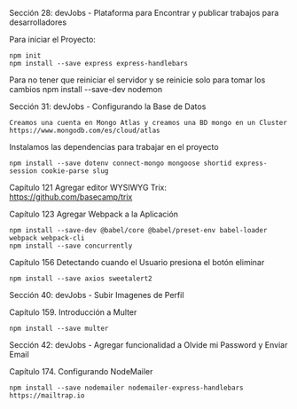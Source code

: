 Sección 28: devJobs - Plataforma para Encontrar y publicar trabajos para desarrolladores

Para iniciar el Proyecto:

    npm init
    npm install --save express express-handlebars
    
Para no tener que reiniciar el servidor y se reinicie solo para tomar los cambios
    npm install --save-dev nodemon

Sección 31: devJobs - Configurando la Base de Datos

    Creamos una cuenta en Mongo Atlas y creamos una BD mongo en un Cluster
    https://www.mongodb.com/es/cloud/atlas

Instalamos las dependencias para trabajar en el proyecto

    npm install --save dotenv connect-mongo mongoose shortid express-session cookie-parse slug

Capítulo 121 Agregar editor WYSIWYG
    Trix:
    https://github.com/basecamp/trix

Capítulo 123 Agregar Webpack a la Aplicación

    npm install --save-dev @babel/core @babel/preset-env babel-loader webpack webpack-cli
    npm install --save concurrently

Capítulo 156 Detectando cuando el Usuario presiona el botón eliminar

    npm install --save axios sweetalert2


Sección 40: devJobs - Subir Imagenes de Perfil

Capítulo 159. Introducción a Multer

    npm install --save multer
    
Sección 42: devJobs - Agregar funcionalidad a Olvide mi Password y Enviar Email 

Capítulo 174. Configurando NodeMailer

    npm install --save nodemailer nodemailer-express-handlebars
    https://mailtrap.io
    
